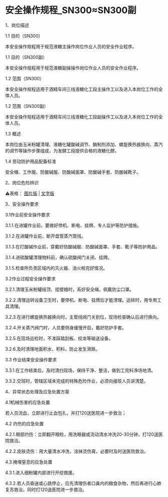 # 安全操作规程_SN300≈SN300副

1、岗位描述

1.1 目的（SN300）

本安全操作规程用于规范液糖主操作岗位作业人员的安全作业程序。

1.1 目的（SN300副）

本安全操作规程用于规范液糖副操操作岗位作业人员的安全作业程序。

1.2 范围（SN300）

本安全操作规程适用于酒精车间三线液糖化工段主操作工以及进入本岗位工作的全体人员。

1.2 范围（SN300副）

本安全操作规程适用于酒精车间三线液糖化工段副操作工以及进入本岗位工作的全体人员。

1.3 概述

本岗位由玉米粉罐清理、液糖化罐酸碱调节、酶制剂添加、螺旋换热器换向、蒸汽的调节等操作步骤组成，为发酵工段提供合格的液糖化醪。

1.4 劳动防护用品配备标准

安全帽、工作服、防酸碱服、防酸碱面罩、防酸碱手套、防酸碱靴子。

2、岗位危险辨识

⚠️表格：
[图片版](gwwxbs_tp.md) | 
[文字版](gwwxbs_wz.md)

3、安全操作要求

3.1作业前安全操作要求

3.1.1.在进罐作业前，要做好停机、断电、挂牌、专人监护等防护措施。

3.1.2.在进罐作业前，断开盘管蒸汽管线。

3.1.3.在打酸碱作业前，穿戴好防酸碱服、防酸碱面罩、手套、靴子等防护用品。

3.1.4.进硫酸罐清理物料前，确认硫酸阀门关闭、挂牌。

3.1.5.检查所负责区域内的灭火器、消火栓完好情况。

3.2作业过程安全操作要求

3.2.1.清理玉米粉罐结顶、挂壁粮时，系好安全绳，佩戴防尘口罩。

3.2.2.清理运转设备卫生时，要停机、断电、挂牌后才能清理。运转时，用专用工具清理。

3.2.3.在进行螺旋换热器换向时，主管线阀门关到位，现场检查确认后进行换向。

3.2.4.开关蒸汽阀门时，人员要侧身缓慢开启，戴好防护手套。

3.2.5.在现场巡检时，不准踩踏刮板、绞龙等输送设备。

3.2.6.及时清理地面积水、积料，防止发生滑跌。

3.3 作业结束安全操作要求

3.3.1.在工作结束后，及时清扫现场，保持干净、整洁，做到工完料净场地清。

3.3.2.交班时，管辖区域未完成的特殊危险作业，必须向接班人员讲清楚。

4、异常状态处理及应急处置方案

4.1机械伤害的应急处置

若人员流血，立即进行止血包扎，并打120送医院进一步救治；

4.2 灼伤的应急处置

4.2.1.眼部灼伤：立即翻开眼睑，用洗眼器或流动清水冲洗20-30分钟，打120送医院救治。

4.2.2.皮肤烫伤：用大量清水冲洗，涂抹烫伤膏，必要时及时送医院救治。

4.3.掩埋窒息的应急处置

4.3.1.进入细粉罐内部进行开挖救援。

4.3.2.若人员昏迷或心跳停止，应先清理伤者口鼻内的粮食杂物，然后再进行心肺复苏救治，同时打120送医院进一步救治。